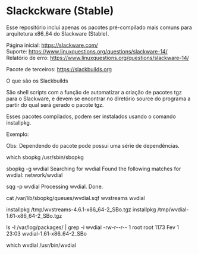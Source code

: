 # Slackckware (Stable)

Esse repositório inclui apenas os pacotes pré-compilado mais comuns para arquitetura x86_64 do Slackware (Stable).

Página inicial:      https://slackware.com/ <br/>
Suporte:             https://www.linuxquestions.org/questions/slackware-14/ <br/>
Relatório de erro:   https://www.linuxquestions.org/questions/slackware-14/ <br/>


Pacote de terceiros: https://slackbuilds.org


O que são os Slackbuilds

São shell scripts com a função de automatizar a criação de pacotes tgz para o Slackware, e devem se encontrar no 
diretório source do programa a partir do qual será gerado o pacote tgz.


Esses pacotes compilados, podem ser instalados usando o comando installpkg.


Exemplo:

Obs: Dependendo do pacote pode possui uma série de dependências.


which sbopkg
/usr/sbin/sbopkg


sbopkg -g wvdial
Searching for wvdial
Found the following matches for wvdial:
network/wvdial


sqg -p wvdial
Processing wvdial.
Done.

cat /var/lib/sbopkg/queues/wvdial.sqf 
wvstreams
wvdial


installpkg /tmp/wvstreams-4.6.1-x86_64-2_SBo.tgz
installpkg /tmp/wvdial-1.61-x86_64-2_SBo.tgz


ls -l /var/log/packages/ | grep -i wvdial
-rw-r--r-- 1 root root    1173 Fev  1 23:03 wvdial-1.61-x86_64-2_SBo


which wvdial
/usr/bin/wvdial

